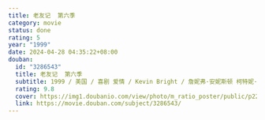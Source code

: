 ```yaml
---
title: 老友记  第六季
category: movie
status: done
rating: 5
year: "1999"
date: 2024-04-28 04:35:22+08:00
douban:
  id: "3286543"
  title: 老友记  第六季
  subtitle: 1999 / 美国 / 喜剧 爱情 / Kevin Bright / 詹妮弗·安妮斯顿 柯特妮·考克斯
  rating: 9.8
  cover: https://img1.doubanio.com/view/photo/m_ratio_poster/public/p2228920659.jpg
  link: https://movie.douban.com/subject/3286543/
---
```



